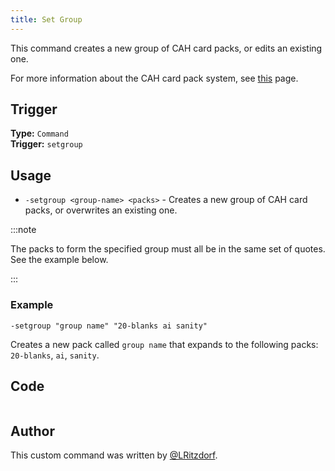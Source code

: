 ```yaml
---
title: Set Group
---
```


This command creates a new group of CAH card packs, or edits an existing one.

For more information about the CAH card pack system, see [this](overview) page.

## Trigger

**Type:** `Command`<br />
**Trigger:** `setgroup`

## Usage

- `-setgroup <group-name> <packs>` - Creates a new group of CAH card packs, or overwrites an existing one.

:::note

The packs to form the specified group must all be in the same set of quotes. See the example below.

:::

### Example

```
-setgroup "group name" "20-blanks ai sanity"
```

Creates a new pack called `group name` that expands to the following packs: `20-blanks`, `ai`, `sanity`.

## Code

```go file=../../../../src/fun/cah_groups/setgroup.go.tmpl

```

## Author

This custom command was written by [@LRitzdorf](https://github.com/LRitzdorf).
